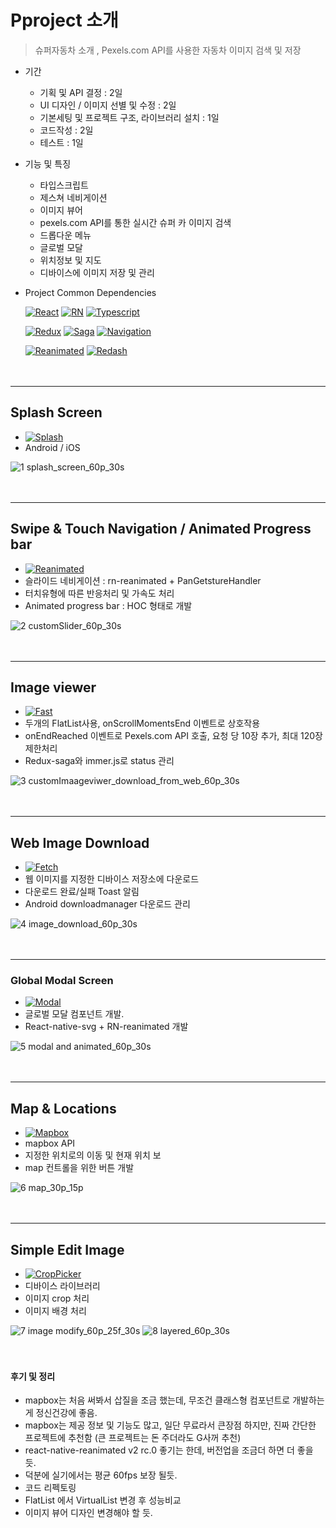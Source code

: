 # Pproject 소개

> 슈퍼자동차 소개 , Pexels.com API를 사용한 자동차 이미지 검색 및 저장
- 기간
  + 기획 및 API 결정 : 2일
  + UI 디자인 / 이미지 선별 및 수정 : 2일
  + 기본세팅 및 프로젝트 구조, 라이브러리 설치 : 1일
  + 코드작성 : 2일
  + 테스트 : 1일
- 기능 및 특징
  + 타입스크립트
  + 제스쳐 네비게이션
  + 이미지 뷰어
  + pexels.com API를 통한 실시간 슈퍼 카 이미지 검색
  + 드롭다운 메뉴
  + 글로벌 모달
  + 위치정보 및 지도
  + 디바이스에 이미지 저장 및 관리
- Project Common Dependencies

  [![React](https://img.shields.io/badge/React-v16.13.1-white?style=flat&labelColor=blue&logoColor=black&logo=react)](https://github.com/facebook/react)
[![RN](https://img.shields.io/badge/React--Native-v0.63.4-white?style=fla&labelColor=blue&logoColor=blackt&logo=react)](https://github.com/facebook/react-native)
[![Typescript](https://img.shields.io/badge/Typescript-v4.1.3-white?style=flat&labelColor=blue&logoColor=black&logo=typescript)](https://github.com/microsoft/TypeScript)

  [![Redux](https://img.shields.io/badge/Redux-v7.2.2-white?style=flat&labelColor=blue&logoColor=black&logo=redux)](https://github.com/reduxjs/redux)
[![Saga](https://img.shields.io/badge/Redux--saga-v1.1.3-white?style=flat&labelColor=blue&logoColor=black&logo=redux-saga)](https://github.com/redux-saga/redux-saga)
[![Navigation](https://img.shields.io/badge/React--Navigation-v5-white?style=flat&labelColor=blue&logoColor=black&logo=react)](https://github.com/react-navigation/react-navigation)

  [![Reanimated](https://img.shields.io/badge/React--native--reanimated-v2.0.0--rc.0-white?style=flat&labelColor=blue&logoColor=black&logo=react)](https://docs.swmansion.com/react-native-reanimated/)
[![Redash](https://img.shields.io/badge/React--native--redash-v16.0.8-white?style=flat&labelColor=blue&logoColor=black&logo=react)](https://github.com/wcandillon/react-native-redash)
</br></br></br>
***
## Splash Screen
- [![Splash](https://img.shields.io/badge/React--native--splash--screen-v3.2.0-white?style=flat&labelColor=blue&logoColor=black&logo=react)](https://github.com/crazycodeboy/react-native-splash-screen)
- Android / iOS

![1 splash_screen_60p_30s](https://user-images.githubusercontent.com/25360777/108144861-d3642000-710d-11eb-95b7-e2f1066196fd.gif)
</br></br></br>
***
## Swipe & Touch Navigation / Animated Progress bar
- [![Reanimated](https://img.shields.io/badge/React--native--reanimated-v2.0.0--rc.0-white?style=flat&labelColor=blue&logoColor=black&logo=react)](https://docs.swmansion.com/react-native-reanimated/)
- 슬라이드 네비게이션 : rn-reanimated + PanGetstureHandler
- 터치유형에 따른 반응처리 및 가속도 처리
- Animated progress bar : HOC 형태로 개발

![2 customSlider_60p_30s](https://user-images.githubusercontent.com/25360777/108144893-e1b23c00-710d-11eb-8430-e286ed92766a.gif)
</br></br></br>
***
## Image viewer
- [![Fast](https://img.shields.io/badge/React--native--fast--image-v8.2.4-white?style=flat&labelColor=blue&logoColor=black&logo=react)](https://github.com/DylanVann/react-native-fast-image)
- 두개의 FlatList사용, onScrollMomentsEnd 이벤트로 상호작용
- onEndReached 이벤트로 Pexels.com API 호출, 요청 당 10장 추가, 최대 120장 제한처리
- Redux-saga와 immer.js로 status 관리

![3 customImaageviwer_download_from_web_60p_30s](https://user-images.githubusercontent.com/25360777/108144918-ec6cd100-710d-11eb-934f-ce850e3593af.gif)
</br></br></br>
***
## Web Image Download
- [![Fetch](https://img.shields.io/badge/Rn--fetch--blob-v0.12.0-white?style=flat&labelColor=blue&logoColor=black&logo=react)](https://github.com/joltup/rn-fetch-blob)
- 웹 이미지를 지정한 디바이스 저장소에 다운로드
- 다운로드 완료/실패 Toast 알림
- Android downloadmanager 다운로드 관리

![4 image_download_60p_30s](https://user-images.githubusercontent.com/25360777/108144940-f5f63900-710d-11eb-8443-db68a10023a5.gif)
</br></br></br>
***
### Global Modal Screen
- [![Modal](https://img.shields.io/badge/React--native--svg-v12.1.0-white?style=flat&labelColor=blue&logoColor=black&logo=react)](https://github.com/react-native-svg/react-native-svg)
- 글로벌 모달 컴포넌트 개발.
- React-native-svg + RN-reanimated 개발

![5 modal and animated_60p_30s](https://user-images.githubusercontent.com/25360777/108144962-ff7fa100-710d-11eb-898b-bdb9848d7544.gif)
</br></br></br>
***
## Map & Locations
- [![Mapbox](https://img.shields.io/badge/React--native--mapbox--gl-v8.1.0-white?style=flat&labelColor=blue&logoCoor=black&logo=google-maps)](https://github.com/react-native-mapbox-gl/maps)
- mapbox API
- 지정한 위치로의 이동 및 현재 위치 보 
- map 컨트롤을 위한 버튼 개발

![6 map_30p_15p](https://user-images.githubusercontent.com/25360777/108144976-07d7dc00-710e-11eb-8bed-eda478c2f53a.gif)
</br></br></br>
***
## Simple Edit Image
- [![CropPicker](https://img.shields.io/badge/React--native--image--crop--picker-v0.35.3-white?style=flat&labelColor=blue&logoCoor=black&logo=react)](https://github.com/ivpusic/react-native-image-crop-picker)
- 디바이스 라이브러리
- 이미지 crop 처리
- 이미지 배경 처리

![7 image modify_60p_25f_30s](https://user-images.githubusercontent.com/25360777/108144990-0efeea00-710e-11eb-8020-f2d9dbd74ecc.gif)
![8 layered_60p_30s](https://user-images.githubusercontent.com/25360777/108145022-19b97f00-710e-11eb-9f25-1527e4441dd0.gif)
</br></br></br>


#### 후기 및 정리
- mapbox는 처음 써봐서 삽질을 조금 했는데, 무조건 클래스형 컴포넌트로 개발하는게 정신건강에 좋음.
- mapbox는 제공 정보 및 기능도 많고, 일단 무료라서 큰장점
  하지만, 진짜 간단한 프로젝트에 추천함 (큰 프로젝트는 돈 주더라도 G사꺼 추천)
- react-native-reanimated v2 rc.0 좋기는 한데, 버전업을 조금더 하면 더 좋을 듯.
- 덕분에 실기에서는 평균 60fps 보장 될듯.
- 코드 리펙토링
- FlatList 에서 VirtualList 변경 후 성능비교
- 이미지 뷰어 디자인 변경해야 할 듯.
  
